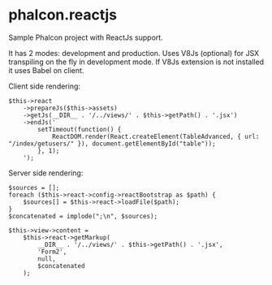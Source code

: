 # phalcon.reactjs
Sample Phalcon project with ReactJs support.

It has 2 modes: development and production.
Uses V8Js (optional) for JSX transpiling on the fly in development mode. 
If V8Js extension is not installed it uses Babel on client.


Client side rendering:
     
    $this->react
        ->prepareJs($this->assets)
        ->getJs(__DIR__ . '/../views/' . $this->getPath() . '.jsx')
        ->endJs('
            setTimeout(function() {                
                ReactDOM.render(React.createElement(TableAdvanced, { url: "/index/getusers/" }), document.getElementById("table"));                    
            }, 1);                        
        ');
    
Server side rendering:    
    
    $sources = [];
    foreach ($this->react->config->reactBootstrap as $path) {
        $sources[] = $this->react->loadFile($path);
    }
    $concatenated = implode(";\n", $sources);
    
    $this->view->content =
        $this->react->getMarkup(
            __DIR__ . '/../views/' . $this->getPath() . '.jsx',
            'Form2',
            null,
            $concatenated
        );